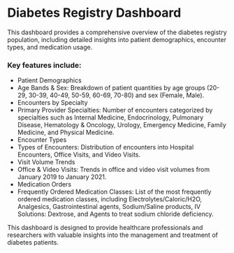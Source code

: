 # Diabetes Registry Dashboard
This dashboard provides a comprehensive overview of the diabetes registry population, including detailed insights into patient demographics, encounter types, and medication usage. 

### Key features include:

- Patient Demographics
- Age Bands & Sex: Breakdown of patient quantities by age groups (20-29, 30-39, 40-49, 50-59, 60-69, 70-80) and sex (Female, Male).
- Encounters by Specialty
- Primary Provider Specialties: Number of encounters categorized by specialties such as Internal Medicine, Endocrinology, Pulmonary Disease, Hematology & Oncology, Urology, Emergency Medicine, Family Medicine, and Physical Medicine.
- Encounter Types
- Types of Encounters: Distribution of encounters into Hospital Encounters, Office Visits, and Video Visits.
- Visit Volume Trends
- Office & Video Visits: Trends in office and video visit volumes from January 2019 to January 2021.
- Medication Orders
- Frequently Ordered Medication Classes: List of the most frequently ordered medication classes, including Electrolytes/Caloric/H2O, Analgesics, Gastrointestinal agents, Sodium/Saline products, IV Solutions: Dextrose, and Agents to treat sodium chloride deficiency.

  
This dashboard is designed to provide healthcare professionals and researchers with valuable insights into the management and treatment of diabetes patients.
